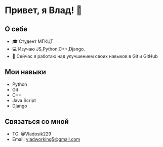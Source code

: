 # Привет, я Влад! 👋

## О себе
- 🎓 Студент МГКЦТ
- 💻 Изучаю JS,Python,C++,Django.
- 🌱 Сейчас я работаю над улучшением своих навыков в Git и GitHub

## Мои навыки
- Python
- Git
- C++
- Java Script
- Django
## Связаться со мной
- TG: @Vladosik229
- Email: vladworking5@gmail.com
